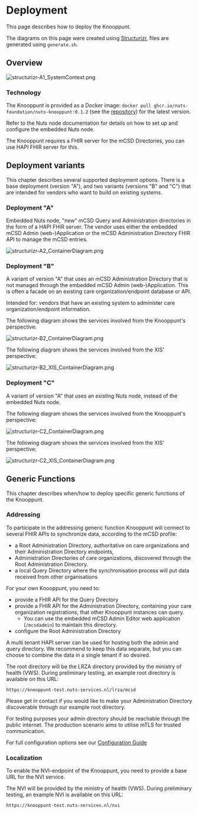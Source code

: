 # Deployment

This page describes how to deploy the Knooppunt.

The diagrams on this page were created using [Structurizr](https://structurizr.com/), files are generated using `generate.sh`.

## Overview

![structurizr-A1_SystemContext.png](images/structurizr-A1_SystemContext.png)

### Technology

The Knooppunt is provided as a Docker image: `docker pull ghcr.io/nuts-foundation/nuts-knooppunt:0.1.2`
(see the [repository](https://github.com/nuts-foundation/nuts-knooppunt/pkgs/container/nuts-knooppunt)) for the latest version.

Refer to the Nuts node documentation for details on how to set up and configure the embedded Nuts node.

The Knooppunt requires a FHIR server for the mCSD Directories, you can use HAPI FHIR server for this.

## Deployment variants

This chapter describes several supported deployment options. There is a base deployment (version "A"),
and two variants (versions "B" and "C") that are intended for vendors who want to build on existing systems.

### Deployment "A"
Embedded Nuts node, "new" mCSD Query and Administration directories in the form of a HAPI FHIR server.
The vendor uses either the embedded mCSD Admin (web-)Application or the mCSD Administration Directory FHIR API to manage the mCSD entries.

![structurizr-A2_ContainerDiagram.png](images/structurizr-A2_ContainerDiagram.png)

### Deployment "B"
A variant of version "A" that uses an mCSD Administration Directory that is not managed through the embedded mCSD Admin (web-)Application.
This is often a facade on an existing care organization/endpoint database or API.

Intended for: vendors that have an existing system to administer care organization/endpoint information.

The following diagram shows the services involved from the Knooppunt's perspective:

![structurizr-B2_ContainerDiagram.png](images/structurizr-B2_ContainerDiagram.png)

The following diagram shows the services involved from the XIS' perspective:

![structurizr-B2_XIS_ContainerDiagram.png](images/structurizr-B2_XIS_ContainerDiagram.png)

### Deployment "C"
A variant of version "A" that uses an existing Nuts node, instead of the embedded Nuts node.

The following diagram shows the services involved from the Knooppunt's perspective:

![structurizr-C2_ContainerDiagram.png](images/structurizr-C2_ContainerDiagram.png)

The following diagram shows the services involved from the XIS' perspective:

![structurizr-C2_XIS_ContainerDiagram.png](images/structurizr-C2_XIS_ContainerDiagram.png)

## Generic Functions

This chapter describes when/how to deploy specific generic functions of the Knooppunt.

### Addressing

To participate in the addressing generic function Knooppunt will connect to several FHIR APIs to synchronize data, according to the mCSD profile:
- a Root Administration Directory, authoritative on care organizations and their Administration Directory endpoints,
- Administration Directories of care organizations, discovered through the Root Administration Directory.
- a local Query Directory where the synchronisation process will put data received from other organisations

For your own Knooppunt, you need to:
- provide a FHIR API for the Query Directory
- provide a FHIR API for the Administration Directory, containing your care organization registrations, that other Knooppunt instances can query.
    - You can use the embedded mCSD Admin Editor web application (`/mcsdadmin`) to maintain this directory.
- configure the Root Administration Directory

A multi tenant HAPI server can be used for hosting both the admin and query directory. We recommend to keep this data
separate, but you can choose to combine the data in a single tenant if so desired.

The root directory will be the LRZA directory provided by the ministry of health (VWS). During preliminary testing, an example root directory is available on this URL:

```
https://knooppunt-test.nuts-services.nl/lrza/mcsd
```

Please get in contact if you would like to make your Administration Directory discoverable through our example
root directory.

For testing purposes your admin directory should be reachable through the public internet. The production scenario aims
to utilise mTLS for trusted communication.

For full configuration options see our [Configuration Guide](./CONFIGURATION.md)

### Localization

To enable the NVI-endpoint of the Knooppunt, you need to provide a base URL for the NVI service.

The NVI will be provided by the ministry of health (VWS). During preliminary testing, an example NVI is available on this URL:

```
https://knooppunt-test.nuts-services.nl/nvi
```